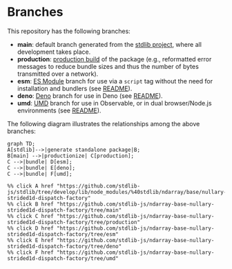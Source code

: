 <!--

@license Apache-2.0

Copyright (c) 2022 The Stdlib Authors.

Licensed under the Apache License, Version 2.0 (the "License");
you may not use this file except in compliance with the License.
You may obtain a copy of the License at

    http://www.apache.org/licenses/LICENSE-2.0

Unless required by applicable law or agreed to in writing, software
distributed under the License is distributed on an "AS IS" BASIS,
WITHOUT WARRANTIES OR CONDITIONS OF ANY KIND, either express or implied.
See the License for the specific language governing permissions and
limitations under the License.

-->

# Branches

This repository has the following branches:

-   **main**: default branch generated from the [stdlib project][stdlib-url], where all development takes place.
-   **production**: [production build][production-url] of the package (e.g., reformatted error messages to reduce bundle sizes and thus the number of bytes transmitted over a network).
-   **esm**: [ES Module][esm-url] branch for use via a `script` tag without the need for installation and bundlers (see [README][esm-readme]).
-   **deno**: [Deno][deno-url] branch for use in Deno (see [README][deno-readme]).
-   **umd**: [UMD][umd-url] branch for use in Observable, or in dual browser/Node.js environments (see [README][umd-readme]).

The following diagram illustrates the relationships among the above branches:

```mermaid
graph TD;
A[stdlib]-->|generate standalone package|B;
B[main] -->|productionize| C[production];
C -->|bundle| D[esm];
C -->|bundle| E[deno];
C -->|bundle| F[umd];

%% click A href "https://github.com/stdlib-js/stdlib/tree/develop/lib/node_modules/%40stdlib/ndarray/base/nullary-strided1d-dispatch-factory"
%% click B href "https://github.com/stdlib-js/ndarray-base-nullary-strided1d-dispatch-factory/tree/main"
%% click C href "https://github.com/stdlib-js/ndarray-base-nullary-strided1d-dispatch-factory/tree/production"
%% click D href "https://github.com/stdlib-js/ndarray-base-nullary-strided1d-dispatch-factory/tree/esm"
%% click E href "https://github.com/stdlib-js/ndarray-base-nullary-strided1d-dispatch-factory/tree/deno"
%% click F href "https://github.com/stdlib-js/ndarray-base-nullary-strided1d-dispatch-factory/tree/umd"
```

[stdlib-url]: https://github.com/stdlib-js/stdlib/tree/develop/lib/node_modules/%40stdlib/ndarray/base/nullary-strided1d-dispatch-factory
[production-url]: https://github.com/stdlib-js/ndarray-base-nullary-strided1d-dispatch-factory/tree/production
[deno-url]: https://github.com/stdlib-js/ndarray-base-nullary-strided1d-dispatch-factory/tree/deno
[deno-readme]: https://github.com/stdlib-js/ndarray-base-nullary-strided1d-dispatch-factory/blob/deno/README.md
[umd-url]: https://github.com/stdlib-js/ndarray-base-nullary-strided1d-dispatch-factory/tree/umd
[umd-readme]: https://github.com/stdlib-js/ndarray-base-nullary-strided1d-dispatch-factory/blob/umd/README.md
[esm-url]: https://github.com/stdlib-js/ndarray-base-nullary-strided1d-dispatch-factory/tree/esm
[esm-readme]: https://github.com/stdlib-js/ndarray-base-nullary-strided1d-dispatch-factory/blob/esm/README.md